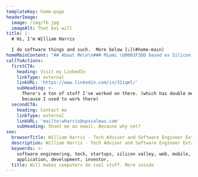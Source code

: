 ```yaml
---
templateKey: home-page
headerImage:
  image: /img/fb.jpg
  imageAlt: That boi will
title: |-
  # Hi, I'm William Harris

  I do software things and such.  More below [⤵️](#home-main)
homeMainContent: "## About Me\n\n### Miami \U0001F3DD️ based ex Silicon Valley software engineer and tech advisor\n\nI'm a full-stack product engineer \U0001F468\U0001F3FF‍\U0001F52C with 11 + years of experience building software primarily on the web and mobile at scale for Silicon Valley Tech Giants (ex-LinkedIn), VC backed startups (ex-OpenSea), and Open Source Projects (<https://github.com/cncf/cnf-testsuite/>).\n\n### Throughout my career, I've built software cross-platform:\n\n* from pre-launch to **userbases in the 100 millions** \n* Across **12+** unique technology stacks \n* with **venture-backed** startup teams totaling **$700+ MM raised** from 2 person seed stage to 100s at Series D.\n* also, with the 4000+ engineering team of **LinkedIn** pre(and post) MSFT acquisition.\n\n## Most recently\n\nOne of the **first 50 employees at** [**OpenSea**](https://opensea.io/) where I built the [**foundations of social integrations**](https://twitter.com/opensea/status/1473416243688480779) with Twitter among other yet to be released social networks **for all NFT collections and accounts** on the service. I also designed and deployed the pioneering **social media metadata service backend that powers trust an safety analytics** based on imported social profiles (i.e. a users follower count and other metrics) among other projects\n\nPrior to that\n\n**Helping to build a business** with Kubernetes ☸ (k8s) and crystal lang as a **founding core maintainer** of the open source [ **https://github.com/cncf/cnf-testsuite/**](https://github.com/cncf/cnf-testsuite/) **a project with over ~100 stars on github** \n\n**tl:dr?** the **suite** assesses that **k8s** apps built in the **1.74 trillion telecom \U0001F4DE\U0001F4F1☎️\U0001F4E1 industry can scale** for the **CNCF** whose members include **Google and Amazon** among other cloud giants [https://www.**cncf**.io/about/members/](https://www.cncf.io/about/members/)\n\nWhich I [**gave a talk**](https://youtu.be/n8g60VglyUw?list=PLe1-A91ZPTpAhkbyQSFbF5DdZEFhlMxEL&t=694) about at the [**2021 Crystal 1.0 Conference**](https://crystal-lang.org/conference/)\n\nhttps://www.eventbrite.com.ar/e/crystal-conference-10-launch-tickets-149153252393\n\n## Before that\n\nI dove deeply into web app dev and built **code bases from scratch to 100,000s+** lines of code \U0001F4BB on \n\n* **Frontend** (js, &lt;insert flavor of the month framework &gt;, etc.)  \n* **Ruby / Rails** or **Node.js** backends, \n* with **PostgreSQL** in general as the data store.\n\n## About the biz\n\n### I **taught myself to code in high school** and earned a B.S. in Computer Science from **Georgia Tech**.\n\nI spent my free time in college **building** this consulting biz I still operate today on the side. So I bring value from **ideation to launch and beyond** since **I've worn many hats** and empathize with other roles in a business. I've \n\n* **Sold**, previously **six figures of revenue only working part-time** as an independent and now help close **7 figure deals with a team**.\n* **built** successful **marketing campaigns for 300+ person social events** in San Francisco\n* **Written** blog posts with **10,000+** views\n* **advised** startups on product and engineering strategy. \n\n## Constantly learning\n\nI'm continually learning new things also. A few projects:\n\n* I built and polished apps that received **press coverage from 7+ internationally recognized news outlets** and were downloaded over **80,000** times in around **70+ countries** \n* an auto prioritizing todo list in Trello and a summarizer. using AWS lambda, the serverless framework, and the Trello api \n* a [hacker news](https://news.ycombinator.com/) comment notifier with node.js + hasura on k8s [**https://www.hacknotescenter.com/**](https://www.hacknotescenter.com/)\n\n## In my spare time\n\nI enjoy **mentoring** (**mentees** have gone on to have successful tech careers and **even raise Venture Capital**). \n\n## Lets brainstorm!\n\nFinally, whether or not **we work together**. I'm always a person you can **reach out to and brainstorm** on challenging technical problems."
callToActions:
  firstCTA:
    heading: Visit my LinkedIn
    linkType: external
    linkURL: 'https://www.linkedin.com/in/31iqml/'
    subHeading: >-
      There's a ton of stuff I've worked on there. (which has double meaning
      because I used to work there)
  secondCTA:
    heading: Contact me
    linkType: external
    linkURL: 'mailto:wharris@upscalews.com'
    subHeading: Shoot me an email. Because why not?
seo:
  browserTitle: William Harris - Tech Advisor and Software Engineer Extraordinaire
  description: William Harris - Tech Advisor and Software Engineer Extraordinaire
  keywords: >-
    software engineering, tech, startups, silicon valley, web, mobile,
    application, development, investor, 
  title: Will makes computers do cool stuff. More inside
---
```


